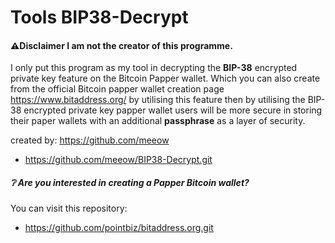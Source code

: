 # Tools BIP38-Decrypt

#### ⚠️Disclaimer I am not the creator of this programme.

I only put this program as my tool in decrypting the **BIP-38** encrypted private key feature on the Bitcoin Papper wallet. Which you can also create from the official Bitcoin papper wallet creation page https://www.bitaddress.org/ by utilising this feature then by utilising the BIP-38 encrypted private key papper wallet users will be more secure in storing their paper wallets with an additional **passphrase** as a layer of security.

created by: https://github.com/meeow
* https://github.com/meeow/BIP38-Decrypt.git

##### ❔ Are you interested in creating a Papper Bitcoin wallet?

You can visit this repository:
* https://github.com/pointbiz/bitaddress.org.git